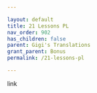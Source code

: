 ```yaml
---

layout: default
title: 21 Lessons PL
nav_order: 902
has_children: false
parent: Gigi's Translations
grant_parent: Bonus
permalink: /21-lessons-pl

---
```


link